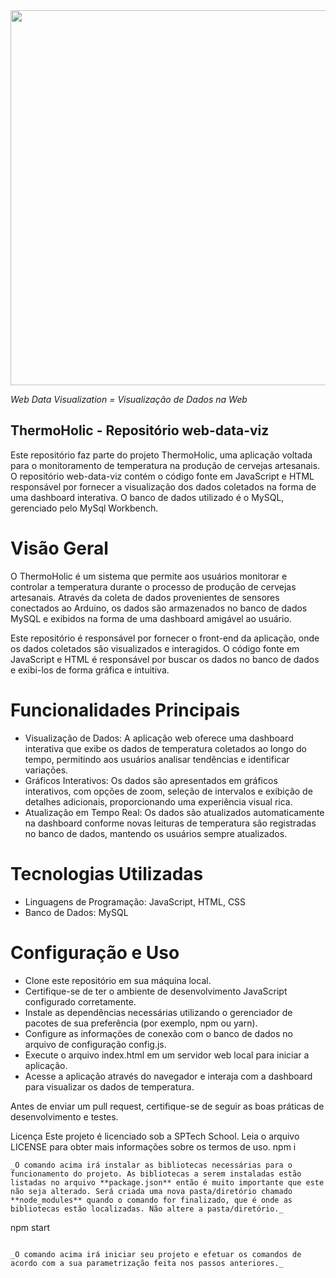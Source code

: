 <img src="https://user-images.githubusercontent.com/46379117/192358781-9ca879e4-e55e-4d0d-b876-f9a4a2ed9ae8.png" width="600px">

_Web Data Visualization = Visualização de Dados na Web_

## ThermoHolic - Repositório web-data-viz
Este repositório faz parte do projeto ThermoHolic, uma aplicação voltada para o monitoramento de temperatura na produção de cervejas artesanais. O repositório web-data-viz contém o código fonte em JavaScript e HTML responsável por fornecer a visualização dos dados coletados na forma de uma dashboard interativa. O banco de dados utilizado é o MySQL, gerenciado pelo MySql Workbench.

# Visão Geral
O ThermoHolic é um sistema que permite aos usuários monitorar e controlar a temperatura durante o processo de produção de cervejas artesanais. Através da coleta de dados provenientes de sensores conectados ao Arduino, os dados são armazenados no banco de dados MySQL e exibidos na forma de uma dashboard amigável ao usuário.

Este repositório é responsável por fornecer o front-end da aplicação, onde os dados coletados são visualizados e interagidos. O código fonte em JavaScript e HTML é responsável por buscar os dados no banco de dados e exibi-los de forma gráfica e intuitiva.

# Funcionalidades Principais
- Visualização de Dados: A aplicação web oferece uma dashboard interativa que exibe os dados de temperatura coletados ao longo do tempo, permitindo aos usuários analisar tendências e identificar variações.
- Gráficos Interativos: Os dados são apresentados em gráficos interativos, com opções de zoom, seleção de intervalos e exibição de detalhes adicionais, proporcionando uma experiência visual rica.
- Atualização em Tempo Real: Os dados são atualizados automaticamente na dashboard conforme novas leituras de temperatura são registradas no banco de dados, mantendo os usuários sempre atualizados.

# Tecnologias Utilizadas
- Linguagens de Programação: JavaScript, HTML, CSS
- Banco de Dados: MySQL

# Configuração e Uso
- Clone este repositório em sua máquina local.
- Certifique-se de ter o ambiente de desenvolvimento JavaScript configurado corretamente.
- Instale as dependências necessárias utilizando o gerenciador de pacotes de sua preferência (por exemplo, npm ou yarn).
- Configure as informações de conexão com o banco de dados no arquivo de configuração config.js.
- Execute o arquivo index.html em um servidor web local para iniciar a aplicação.
- Acesse a aplicação através do navegador e interaja com a dashboard para visualizar os dados de temperatura.

Antes de enviar um pull request, certifique-se de seguir as boas práticas de desenvolvimento e testes.

Licença
Este projeto é licenciado sob a SPTech School. Leia o arquivo LICENSE para obter mais informações sobre os termos de uso.
npm i
``` 
_O comando acima irá instalar as bibliotecas necessárias para o funcionamento do projeto. As bibliotecas a serem instaladas estão listadas no arquivo **package.json** então é muito importante que este não seja alterado. Será criada uma nova pasta/diretório chamado **node_modules** quando o comando for finalizado, que é onde as bibliotecas estão localizadas. Não altere a pasta/diretório._

```
npm start
``` 

_O comando acima irá iniciar seu projeto e efetuar os comandos de acordo com a sua parametrização feita nos passos anteriores._


